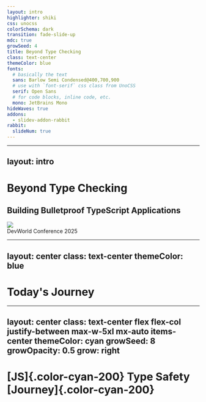 ```yaml
---
layout: intro
highlighter: shiki
css: unocss
colorSchema: dark
transition: fade-slide-up
mdc: true
growSeed: 4
title: Beyond Type Checking
class: text-center
themeColor: blue
fonts:
  # basically the text
  sans: Barlow Semi Condensed@400,700,900
  # use with `font-serif` css class from UnoCSS
  serif: Open Sans
  # for code blocks, inline code, etc.
  mono: JetBrains Mono
hideWaves: true
addons:
  - slidev-addon-rabbit
rabbit:
  slideNum: true
---
```


---
layout: intro
---

<div class="relative pb-8">
  <h1 class="!text-8xl !leading-23 !mb-6"> Beyond Type Checking </h1>

  <h2 color-blue-200 pb-4> Building <span v-mark.blue.highlight.delay300 color-white>Bulletproof</span> TypeScript Applications </h2>

  <div class="absolute top-[100%] left-0">
    <div><img src="/devworld-logo.png" class="h-12 pb-2"></div>
    <div text-sm opacity-75>DevWorld Conference 2025</div>
  </div>
</div>

<!--
Hello everyone, welcome to my talk about Beyond Type Checking!

I'm looking forward to sharing with you today how we can make our TypeScript applications truly bulletproof

TypeScript has revolutionized how we write JavaScript, however there's a critical gap between compile-time and runtime. \

Today, we'll bridge that gap together and learn to make [click] bulletproof applications together.
-->

---
layout: center
class: text-center
themeColor: blue
---

# Today's Journey

<div class="grid grid-cols-2 gap-4 mt-8 text-center">
  <Card
    v-click
    center
    color="yellow"
    icon="i-ph:warning-circle-duotone"
    iconCenter
    title="The Problem"
    subtitle="Compile-time type safety"
  />

  <Card
    v-click
    center
    color="blue"
    icon="i-logos-zod"
    iconCenter
    title="The Solution"
    subtitle="Runtime validation"
  />

  <Card
    v-click
    center
    color="purple"
    icon="i-ph:code-duotone"
    iconCenter
    title="Implementation"
    subtitle="Real-world examples"
  />

  <Card
    v-click
    center
    color="green"
    icon="i-ph:rocket-launch-duotone"
    iconCenter
    title="Live Demo"
    subtitle="Runtime Validation in Action"
  />
</div>

<!--
In this session, [click] we'll explore the compile type safety issues we may face.

[click] I'll show how we can use schema validation can help solve these problems.

[click] I provide some real-world examples.

[click] And we'll finish with a live demo of type safety in action.
-->

---
layout: center
class: text-center flex flex-col justify-between max-w-5xl mx-auto items-center
themeColor: cyan
growSeed: 8
growOpacity: 0.5
grow: right
---

# [JS]{.color-cyan-200} Type Safety [Journey]{.color-cyan-200}

<div class="relative flex justify-center mt-12">
  <!-- Timeline line -->
  <div v-click="1" class="absolute left-0 right-0 top-[66px] transform -translate-y-1/2 h-1px bg-white/20"></div>

  <!-- Timeline items -->
  <div class="flex justify-between items-center">
    <div v-click class="timeline-item">
      <div class="icon-container bg-yellow-400">
        <div i-vscode-icons:file-type-js-official class="text-6xl" />
      </div>
      <div class="timeline-label">
        JavaScript's<br>"Trust Me" Era
      </div>
    </div>
    <div v-click class="timeline-item">
      <div class="icon-container bg-blue-400">
        <div i-vscode-icons:file-type-typescript-official class="text-6xl" />
      </div>
      <div class="timeline-label">TypeScript<br>Compile-Time Safety</div>
    </div>
    <div v-click class="timeline-item">
      <div class="icon-container bg-red-400">
        <div i-ph:shield-warning class="text-6xl" />
      </div>
      <div class="timeline-label">Runtime<br>Safety Gap</div>
    </div>
  </div>
</div>

<style>
.timeline-item {
  @apply flex flex-col items-center transition-all duration-500;
  opacity: 0;
  transform: translateY(20px);
  transform-origin: 50% 50%;
  scale: 0.9;
}

.icon-container {
  @apply w-30 h-30 rounded-full flex items-center justify-center
         mb-4 shadow-lg transition-transform hover:scale-110;
}

.timeline-label {
  @apply text-lg text-center px-8 font-semibold;
}

.slidev-vclick-target {
  opacity: 1;
  transform: translateY(0);
}

.slidev-vclick-current.timeline-item {
  scale: 1.1;
}
</style>

<!--
First let's look at how we got here. Our journey with type safety has three distinct phases.

[click] First, the JavaScript era—the 'trust me' era. I honestly don't know how we were able to code production apps like this.

[click] Then came TypeScript—a game changer. Suddenly, we had compile-time safety, and those red squiggly lines became our best friends.

[click] But we discovered a problem: all our beautiful types disappear at runtime. That's our focus today—bridging this gap.

Quick show of hands—who's been bitten by runtime type errors? Those hands? That's why we're here.
-->

---
layout: center
themeColor: cyan
---

# [Where Things]{.color-cyan-200} Go Wrong

<NumberList
  class="mt-12"
  cols="3"
  :features="[
  {
    title: 'Silent Type Failures',
    description: 'Insufficient or incorrect type definitions that fail without warning'
  },
  {
    title: 'Data Transformations',
    description: 'Transformations that break existing runtime assumptions'
  },
  {
    title: 'Type Casting',
    description: 'Overreliance on `as` casting, bypassing real type checks'
  }
]" />

<!--
Let's take a look at three common situations where things can go wrong in TypeScript applications.

[click] First, we have Silent Type Failures. These happen when type definitions appear correct but fail at runtime. Maybe we're missing edge cases in our type definitions, or we only have partial type coverage, which leads to uncaught errors.

[click] Next, there are Data Transformations. This is when API responses don't match the types we expect, or database results come back with unexpected null values. Even JSON parsing can sometimes produce invalid data structures that break our code.

[click] Finally, there's Type Casting. This is when we overuse the 'as' keyword or generics, which bypasses TypeScript's checks. We might force type assertions that mask real issues, or lose type safety through excessive casting.
-->

---
layout: two-cols-narrow
themeColor: cyan
layoutClass: items-center
---

# [Why This]{.color-cyan-200} Matters

::right::

<div class="grid gap-4">
 <Card
    v-click
    color="red"
    title="The Illusion of Safety"
    subtitle="Compile-time ≠ Runtime Safety"
  >
    <div class="opacity-75 text-sm">
      TypeScript's types vanish at runtime, leaving critical gaps in data validation
    </div>
  </Card>

  <Card
    v-click
    color="yellow"
    title="The Cost of Assumptions"
    subtitle="Silent Failures, Loud Consequences"
  >
    <div class="opacity-75 text-sm">
      Mismatched data leads to crashes, corrupted state, and costly debugging
    </div>
  </Card>

  <Card
    v-click
    color="green"
    title="The Power of Validation"
    subtitle="Building Trust at Every Boundary"
  >
    <div class="opacity-75 text-sm">
      Runtime validation creates resilient systems that fail fast and recover quickly
    </div>
  </Card>
</div>

<!--
TypeScript gives us a false sense of security. While it catches many errors at compile time, it can't protect us from runtime data issues. This gap between compile-time and runtime is where bugs thrive.

Just last month, a client's production system went down because an API started returning null for a required field. The TypeScript interface said it couldn't be null, but at runtime? Crash. Two hours of downtime, thousands in lost revenue.

These aren't hypotheticals - they're real problems with real costs. Runtime validation is our safety net, catching these issues before they become production fires.

Who's been burned by a runtime type error? Let's make sure it doesn't happen again.
-->

---
layout: two-cols
class: items-stretch gap-8
themeColor: blue
---

<h1 class="!mb-0"><span class="color-blue-200">The</span> Trust Boundary</h1>

<div class="system-architecture">
  <div class="node frontend safe" v-click>
    <div i-ph:shield-check-duotone class="text-2xl icon" />
    <div class="node-label">Javascript<br/>Application (Frontend / Backend)</div>
  </div>
  <div class="node frontend safe" v-click="2">
    <div i-ph:shield-check-duotone class="text-2xl icon" />
    <div class="node-label">Typescript<br/>Application (Frontend / Backend)</div>
  </div>
  <div v-click class="trust-boundary">TS Trust Boundary</div>
  <div class="external grid grid-cols-2 gap-4">
    <div class="node api danger" v-click>
      <div i-ph:warning-circle-duotone class="text-2xl icon" />
      <div class="node-label">API</div>
    </div>
    <div class="node db danger" v-click>
      <div i-ph:database-duotone class="text-2xl icon" />
      <div class="node-label">Session / <br> Local Storage</div>
    </div>
    <div class="node query danger" v-click>
      <div i-ph:question-duotone class="text-2xl icon" />
      <div class="node-label">Path \ Query Params</div>
    </div>
    <div class="node env danger" v-click>
      <div i-ph:gear-duotone class="text-2xl icon" />
      <div class="node-label">ENV Vars</div>
    </div>
    <div class="node env danger" v-click>
      <div i-ph:gear-duotone class="text-2xl icon" />
      <div class="node-label">File System</div>
    </div>
    <div class="node env danger" v-click>
      <div i-ph:gear-duotone class="text-2xl icon" />
      <div class="node-label">Form Data</div>
    </div>
  </div>
</div>

::right::

<div class="absolute top-10 left-115" v-click="1">

````md magic-move {at: 2}
```js
// JavaScript's "Trust Me" Era
const user = {
  id: '123',
  name: 'Alice'
} // Let's hope this is a user
```

```ts
// TypeScript's Compile-Time Safety
interface User {
  id: string
  name: string
}

const user: User = {
  id: '123',
  name: 'Alice'
} // ✅ Compile-time check
```

```ts
// TypeScript's Compile-Time Safety
interface User {
  id: string
  name: string
}

// Outside Trust Boundary: We just hope these match
const response = await api.getUser()
const user = response.data as User // 😰
```

```ts
// TypeScript's Compile-Time Safety
interface User {
  id: string
  name: string
}

// Outside Trust Boundary: We just hope these match
const response = await api.getUser()
const user = response.data as User // 😰

const storage = localStorage.getItem('user') // 😰
const user = JSON.parse(storage) as User // 😰
```

```ts
// TypeScript's Compile-Time Safety
interface User {
  id: string
  name: string
}

// Outside Trust Boundary: We just hope these match
const response = await api.getUser()
const user = response.data as User // 😰

const storage = localStorage.getItem('user') // 😰
const user = JSON.parse(storage) as User // 😰

const { id } = useRoute().query as User['id'] // 😰
```

```ts
// TypeScript's Compile-Time Safety
interface User {
  id: string
  name: string
}

// Outside Trust Boundary: We just hope these match
const response = await api.getUser()
const user = response.data as User // 😰

const storage = localStorage.getItem('user') // 😰
const user = JSON.parse(storage) as User // 😰

const { id } = useRoute().query as User['id'] // 😰

const apiKey = process.env.API_KEY as string // 😰
```

```ts
// TypeScript's Compile-Time Safety
interface User {
  id: string
  name: string
}

// Outside Trust Boundary: We just hope these match
const response = await api.getUser()
const user = response.data as User // 😰

const storage = localStorage.getItem('user') // 😰
const user = JSON.parse(storage) as User // 😰

const { id } = useRoute().query as User['id'] // 😰

const apiKey = process.env.API_KEY as string // 😰

const file = fs.readFileSync('user.json') // 😰
const config = JSON.parse(file) as Config // 😰
```

```ts
// TypeScript's Compile-Time Safety
interface User {
  id: string
  name: string
}

// Outside Trust Boundary: We just hope these match
const response = await api.getUser()
const user = response.data as User // 😰

const storage = localStorage.getItem('user') // 😰
const user = JSON.parse(storage) as User // 😰

const { id } = useRoute().query as User['id'] // 😰

const apiKey = process.env.API_KEY as string // 😰

const file = fs.readFileSync('user.json') // 😰
const config = JSON.parse(file) as Config // 😰

const { register } = useForm<User>();
return (
  <input {
    ...register("firstName", { required: true, maxLength: 20 })
    } />
);
```
````

</div>

<style>
.system-architecture {
  @apply relative h-full w-full mt--2;
}

.node {
  @apply w-24 h-24 rounded-2xl flex flex-col items-center
         justify-center p-2 border-2 border-gray-700 bg-gray-800/30;
}

.safe {
  @apply bg-[#367450] border-2 border-green-600;
}

.danger {
  @apply bg-red-800/30 border-2 border-red-600;
}

.node-label {
  @apply mt-1 text-xs text-center;
}

.frontend { position: absolute; left: 7%; top: 60px }
.external { position: absolute; left: 40%; top: 60px }

.trust-boundary {
  @apply absolute left-[2px] text-center top-[26px] h-[150px] w-[150px] rounded-xl p-2 text-sm text-yellow-400 bg-yellow-50/10;
}
</style>

<!--
[click] Firstly lets look at something I call the Trust Boundary. Inside, TypeScript protects us. Outside? We're making promises we can't keep. Every time you're doing one of these things you're losing trust that the application will run correctly.

[click] Let's look at some code. Here's our safe TypeScript code—beautiful type checking, the compiler has our back. Now, outside the boundary: see these 'as' keywords? Each one is a leap of faith. We're telling TypeScript: Trust me, back to the "trust me" phase.

[click] Any api call we make can lead to a runtime error.

[click] Local or Session Storage

[click] Path or Query Params

[click] ENV Vars

[click] File System

[click] Form Data

[click] Any other data that comes from outside the application and crosses the trust boundary can lead to runtime errors.
-->

---
themeColor: blue
layout: two-cols-narrow
layoutClass: items-center
---

# [The Runtime Validation]{.color-blue-200} Gap

::right::

````md magic-move
```ts
// Real-world example
interface LoanStatusResponse {
  id: string
  loanStatus: {
    amount: number
    currency: 'EUR'
    status: 'pending' | 'approved' | 'rejected'
    interestRate: number
    total: number
  }
}
```

```ts
// Real-world example
interface LoanStatusResponse {
  id: string
  loanStatus: {
    amount: number
    currency: 'EUR'
    status: 'pending' | 'approved' | 'rejected'
    interestRate: number
    total: number
  }
}

// What you get
const response: LoanStatusResponse = {
  id: '12345',
  loanStatus: null, // 😱 Should be an object!
}
```
````

<!--
Let's see this problem in action. Here's a real-world example I encountered recently. First, look at our TypeScript interface—clean, precise, everything perfectly typed. This is what our code expects.

This is from a real application that I was building for a client which we were able to catch with runtime validation.

Our users were applying for a loan and we were showing them the status of their application. However suddenly for some customers the loan status was returning null, which lead to a runtime error and the users we being shown a broken page with no way to recover.

We had no users reporting this issue, however because we were validating the data at runtime we were able to catch it immediately in our logs and fix it.
-->

---
layout: two-cols
themeColor: cyan
---

# [Real-World]{.color-cyan-200} Impact

<FeatureList
  class="mt-12"
  clicks
  :features="[
    {
      icon: 'i-ph:currency-dollar-duotone',
      color: 'text-yellow-400',
      title: 'Data-related bugs are costly',
      description: 'Direct financial impact from production issues'
    },
    {
      icon: 'i-ph:timer-duotone',
      color: 'text-yellow-400',
      title: 'Significant debugging time',
      description: 'Hours spent tracking down type-related issues'
    },
    {
      icon: 'i-ph:smiley-sad-duotone',
      color: 'text-yellow-400',
      title: 'User experience degradation',
      description: 'Broken features and unexpected behavior'
    },
    {
      icon: 'i-ph:lock-duotone',
      color: 'text-yellow-400',
      title: 'Potential security risks',
      description: 'Vulnerabilities from incorrect data handling'
    }
  ]"
/>

::right::

<v-click>

````md magic-move
```ts
// Example: API Response Validation
interface User {
  email: string
  createdAt: Date
  role: 'ADMIN' | 'USER'
  preferences: { theme: 'light' | 'dark' }
}

const response = await fetch<User>('/api/user')
```

```ts
// Example: API Response Validation
interface User {
  email: string
  createdAt: Date
  role: 'ADMIN' | 'USER'
  preferences: { theme: 'light' | 'dark' }
}

const response = await fetch<User>('/api/user')
// What we receive from API
/*
const apiResponse: User = {
  email: 'not-valid', // ❌ Invalid format
  createdAt: '2024-13-45', // ❌ Invalid date
  role: 'admin', // ❌ Wrong case
  preferences: { theme: 'blue' } // ❌ Invalid theme
}
*/
```

```ts
// Example: API Response Validation
interface User {
  email: string
  createdAt: Date
  role: 'ADMIN' | 'USER'
  preferences: { theme: 'light' | 'dark' }
}

const response = await fetch<User>('/api/user')
// What we receive from API
/*
const apiResponse: User = {
  email: 'not-valid', // ❌ Invalid format
  createdAt: '2024-13-45', // ❌ Invalid date
  role: 'admin', // ❌ Wrong case
  preferences: { theme: 'blue' } // ❌ Invalid theme
}
*/

// Runtime errors
apiResponse.email.includes('@') // 💥 Invalid email
new Date(apiResponse.createdAt) // 💥 Invalid date
apiResponse.role === 'ADMIN' // 💥 Case mismatch
```
````
</v-click>

<!--
So what's the real world impact of this?

...

[click:5] Let's look at a real example of how TypeScript's compile-time checks can fail us at runtime. Here we have a typical API response validation scenario.

 In the first example, we define a User interface with specific types - an email string, a Date object, a union type for role, and a preferences object with a theme setting. Looks good at compile time, right?

But when we actually get data from the API, things go wrong. The email isn't validated, we get an invalid date string, the role casing doesn't match, and we get an unexpected theme value. TypeScript doesn't catch any of these at compile time because the types are erased at runtime.

[click] In the second example, we see what happens when we try to use this data. We get runtime errors when we try to use the email, parse the date, or check the role. These are the kind of errors that can crash our application in production, even though our TypeScript code looked perfectly valid.

This is a perfect illustration of why we need runtime validation - TypeScript's compile-time checks just aren't enough to protect us from bad data at runtime.
-->

---
layout: center
themeColor: blue
---

# [Consequences of]{.color-blue-200} <br> Runtime Mismatches

<NumberList
class="mt-12"
:cols="4"
:features="[
  {
    title: 'Application Crashes',
    description: 'Unhandled exceptions leading to system failures'
  },
  {
    title: 'Data Corruption',
    description: 'Downstream bugs from corrupted application state'
  },
  {
    title: 'Security Risks',
    description: 'Vulnerabilities when input sanitization fails'
  },
  {
    title: 'User Trust',
    description: 'Loss of confidence from unreliable behavior'
  }
]" />

---
layout: statement
themeColor: blue
---

<h1> <span class="color-blue-200">From Blind Faith to</span> <br> <span v-mark.blue.highlight.delay600="1" color-white> Bulletproof Validation </span> </h1>

<h2> Building Trust Through <span v-mark.blue.underline.delay2000="1" color-white>Runtime Validation </span> </h2>

<!--
Today, I want to take you on a journey - from the days of blind faith in our code to building truly bulletproof applications. We'll explore how runtime validation can transform the way we write TypeScript code and protect our applications from those sneaky type errors that slip through at runtime.

I've been working with TypeScript for years, and I've seen firsthand how devastating runtime type errors can be. But I've also discovered powerful solutions that can help us build more reliable applications. That's what I'm excited to share with you today.

By the end of this talk, you'll have practical strategies to protect your TypeScript applications from runtime type errors, making your code more robust and your development process more confident.
-->

---
layout: center
themeColor: indigo
---

# [What is]{.color-indigo-200} Runtime Validation?

<NumberList
  class="mt-12"
  cols="3"
  :features="[
  {
    title: 'Runtime Verification',
    description: 'Verification of data types, structure, and constraints at runtime'
  },
  {
    title: 'External Guards',
    description: 'Guard rails for external data like APIs, DB results, user input'
  },
  {
    title: 'Early Warning',
    description: 'Early detection of mismatches, preventing deeper errors'
  }
]" />

<!--
Let's understand what runtime validation really means. It's like having a security guard checking IDs at every entrance of your application. When data enters your system - whether from an API, user input, or database - it gets verified against your defined rules. This catches issues immediately, before they can cause problems deeper in your application. Think of it as your first line of defense against bad data.
-->

---
layout: iframe-right
url: https://standardschema.dev/
themeColor: indigo
scale: 0.7
---

# [What's]{.color-indigo-200} <br> Out There?

<div class="space-y-4">
  <div class="text-lg font-bold mb-4">Runtime Validation Libraries</div>
  <div class="grid grid-cols-2 gap-4">
    <v-clicks>
      <div class="p-3 border rounded-lg flex items-center gap-2" :class="$slidev.nav.clicks > 3 ? 'border-green-500 bg-green-500/10' : ''">
        <div i-logos-zod class="text-2xl" />
        <div>Zod</div>
      </div>
      <div class="p-3 border rounded-lg flex items-center gap-2" :class="$slidev.nav.clicks > 3 ? 'border-green-500 bg-green-500/10' : ''">
        <img src="/valibot.png" class="h-8 w-8" />
        <div>Valibot</div>
      </div>
      <div class="p-3 border rounded-lg flex items-center gap-2" :class="$slidev.nav.clicks > 3 ? 'border-green-500 bg-green-500/10' : ''">
        <img src="/arktype.svg" class="h-6 w-6" />
        <div>Arktype</div>
      </div>
    </v-clicks>
  </div>
</div>

<!--
Let's talk solutions. There are several great validation libraries out there, however our focus today will be Zod.

Zod stands out for several reasons: it's TypeScript-first, has zero dependencies, an incredibly expressive API, and fantastic ecosystem support.

Recently, went live with Zod in a large enterprise app—it caught 37 type mismatches in the first week, and the team's confidence in the codebase skyrocketed. Let's see it in action—I'll show you some real-world examples.
-->

---
layout: center
themeColor: indigo
---

# [What is]{.color-indigo-200} Standard Schema?

<div class="grid grid-cols-2 gap-6 mt-6">

  <Card
    v-click
    color="green"
    title="Universal Standard"
    subtitle="Unified approach to schema validation across the JavaScript ecosystem"
  />

  <Card
    v-click
    color="purple"
    title="Collaborative Initiative"
    subtitle="Created through collaboration between Zod, Valibot, and ArkType teams"
  />

  <Card
    v-click
    color="blue"
    title="Ecosystem Integration"
    subtitle="Designed for seamless adoption across frameworks and tools"
  />

  <Card
    v-click
    color="yellow"
    title="Community-Driven"
    subtitle="Evolving best practices shaped by real-world implementation"
  />
</div>

<!--
Choosing a library that supports Standard Schema is increasingly important as the ecosystem evolves. Created by the minds behind Zod, Valibot, and ArkType, it represents where validation is heading.

The key advantage is future-proofing your codebase. As more libraries implement the spec, your validation logic becomes portable. You can switch between libraries without rewriting code, and your tools will work consistently across different validation solutions.

The community aspect is crucial - as adoption grows, we're seeing more shared tooling, documentation, and best practices. This makes it easier to learn, implement, and maintain validation across projects.

Framework creators are also taking notice, with many building Standard Schema support into their tools. This means better integration and a more consistent development experience across the ecosystem.
-->

---
themeColor: indigo
layout: two-cols-narrow
layoutClass: items-center
---

# Schema Validation {.text-indigo-200}
# Why Zod?

::right::

<FeatureList
  clicks
 :features="[
  {
    icon: 'i-ph:star-duotone',
    color: 'text-yellow-400',
    title: 'Popular Choice',
    description: 'Most widely adopted in the TypeScript ecosystem'
  },
  {
    icon: 'i-ph:shield-check-duotone',
    color: 'text-green-400',
    title: 'Type Safety',
    description: 'Seamless TypeScript integration'
  },
  {
    icon: 'i-ph:code-duotone',
    color: 'text-blue-400',
    title: 'Developer Experience',
    description: 'Intuitive API and excellent documentation'
  },
  {
    icon: 'i-ph:lightning-duotone',
    color: 'text-purple-400',
    title: 'Performance',
    description: 'Optimized for runtime validation'
  },
  {
    icon: 'i-ph:users-duotone',
    color: 'text-orange-400',
    title: 'Ecosystem',
    description: 'Rich set of utilities and community support'
  }
]" />

<!--
While there are several validation libraries available, Zod has emerged as a leader for good reasons. Its popularity isn't just about being first - it's about being comprehensive and well-designed. The seamless TypeScript integration means you get excellent IDE support and type inference. The API is intuitive enough that new team members can get started quickly. And perhaps most importantly, it's fast - validation overhead is minimal, making it suitable for production use.
-->

---
themeColor: indigo
layout: center
---

<div class="grid grid-cols-2 gap-12">
<div>

# [Zod]{.text-indigo-200} <br> Essentials

<br>

<v-clicks>

- **`z.string()`** for strings
- **`z.number()`** for numbers
- **`z.boolean()`** for booleans
- **`z.date()`** for dates
- **`z.array()`** for arrays
- **`z.enum(['car', 'bus'])`** for enums
- **`z.object({ name: z.string() })`** for objects
- **`.parse()`** or **`.safeParse()`** to validate data
- **`z.infer<typeof schema>`** to get the inferred type

</v-clicks>

</div>

<div class="grid gap-4">

<Card
  v-click
  color="blue"
  title="Schema Definition"
  subtitle="Craft a schema to represent any data structure"
/>

<Card
  v-click
  color="green"
  title="Validation vs. Parsing"
  subtitle="Decide whether to throw or to handle errors"
/>

<Card
  v-click
  color="blue"
  title="Type Inference"
  subtitle="TypeScript infers the type of the validated data"
/>

<Card
  v-click
  color="yellow"
  title="Error Handling"
  subtitle="Handle errors gracefully"
/>

</div>
</div>

<!--
Type inference is one of Zod's most powerful features. Instead of maintaining separate type definitions,
we can derive them directly from our schemas. This means:

1. No more manual type updates when schemas change
2. Perfect alignment between runtime validation and compile-time types
3. Reduced maintenance burden and fewer opportunities for errors

This is especially valuable in larger codebases where keeping types and validation in sync can become challenging.
-->

---
themeColor: indigo
layout: two-cols-header
---

# [Validation]{.color-indigo-200} Fundamentals

::left::

````md magic-move
```ts
type Product = {
  id: string
  price: number
  variants: {
    size: "S" | "M" | "L"
  }[]
}
```

```ts
type Product = {
  id: string
  price: number
  variants: {
    size: "S" | "M" | "L"
  }[]
}

// Schema Definition
const ProductSchema = z.object({
  id: z.string(),
  price: z.number(),
  variants: z.array(
    z.object({
      size: z.enum(['S', 'M', 'L']),
    })
  )
})
```

```ts
type Product = {
  id: string
  price: number
  variants: {
    size: "S" | "M" | "L"
  }[]
}

// Schema Definition
const ProductSchema = z.object({
  id: z.string().uuid(),
  price: z.number().positive(),
  variants: z.array(
    z.object({
      size: z.enum(['S', 'M', 'L']),
    })
  ).min(1)
})
```

```ts
type Product = {
  id: string
  price: number
  variants: {
    size: "S" | "M" | "L"
  }[]
}

// Schema Definition
const ProductSchema = z.object({
  id: z.string().uuid(),
  price: z.number().positive(),
  variants: z.array(
    z.object({
      size: z.enum(['S', 'M', 'L']),
    })
  ).min(1)
})
```

```ts
// Schema Definition
const ProductSchema = z.object({
  id: z.string().uuid(),
  price: z.number().positive(),
  variants: z.array(
    z.object({
      size: z.enum(['S', 'M', 'L']),
    })
  )
})

// Type Inference
type Product = z.infer<typeof ProductSchema>
/*
{
  id: string
  price: number
  variants: {
    size: "S" | "M" | "L"
  }[]
}
*/
```
````

::right::

<div v-click="5" class="mb-0" >

````md magic-move
```ts
// Runtime Validation - No thrown error
function validateProduct(data: Product) {
}
```

```ts
// Runtime Validation - No thrown error
function validateProduct(data: Product) {
  const result = ProductSchema.safeParse(data)
}
```

```ts
// Runtime Validation - No thrown error
function validateProduct(data: Product) {
  const result = ProductSchema.safeParse(data)
  if (!result.success) {
    logger.error(result.error.format())
    throw new Error('Invalid product data')
  }
}
```

```ts
// Runtime Validation - No thrown error
function validateProduct(data: Product) {
  const result = ProductSchema.safeParse(data)
  if (!result.success) {
    logger.error(result.error.format())
    throw new Error('Invalid product data')
  } else {
    return result.data
  }
}
```

```ts
// Runtime Validation - No thrown error
function validateProduct(data: Product) {
  const result = ProductSchema.safeParse(data)
  if (!result.success) {
    logger.error(result.error.format())
    throw new Error('Invalid product data')
  } else {
    return result.data
  }
}

// Runtime Validation - Throws error
function validateProduct(data: Product) {
    return ProductSchema.parse(data)  // => Type Product
}
```

```ts
// Runtime Validation - No thrown error
function validateProduct(data: Product) {
  const result = ProductSchema.safeParse(data)
  if (!result.success) {
    logger.error(result.error.format())
    throw new Error('Invalid product data')
  } else {
    return result.data
  }
}

// Runtime Validation - Throws error
function validateProduct(data: Product) {
  try {
    return ProductSchema.parse(data)  // => Type Product
  }
  catch (error) {
    if (error instanceof ZodError) {
      logger.error(error.format())
    }
  }
}
```
````

</div>

<!--
Let's dive into how Zod works in practice. We'll start with a simple but real-world example.

First, look at our TypeScript interface—clean, precise, everything perfectly typed. This is what our code expects. Now, here's what actually comes from the API: IDs as numbers instead of strings, amounts as strings instead of numbers, invalid enum values, malformed dates, negative values where they should be positive.

This exact scenario happened to a client—the bug made it to production, took down their payment processing for 2 hours, and cost them thousands in lost revenue. But we can prevent all of this. With runtime validation. Let me show you how.
-->

---
layout: center
themeColor: indigo
---

# [Type]{.color-indigo-200} Inference

<NumberList
  class="mt-12"
  :cols="3"
  :features="[
    {
      title: 'Automatic Type Generation',
      description: 'Use z.infer<typeof Schema> to automatically generate TypeScript types'
    },
    {
      title: 'Single Source of Truth',
      description: 'Schema changes automatically reflect in TypeScript types, ensuring perfect sync'
    },
    {
      title: 'DRY Principle',
      description: 'Eliminate duplication between runtime validation and type declarations'
    }
  ]"
/>

<!--
Type inference is one of Zod's most powerful features. Instead of maintaining separate type definitions,
we can derive them directly from our schemas. This means:

1. No more manual type updates when schemas change
2. Perfect alignment between runtime validation and compile-time types
3. Reduced maintenance burden and fewer opportunities for errors

This is especially valuable in larger codebases where keeping types and validation in sync can become challenging.
-->

---
themeColor: indigo
---

# [Schema Validation]{.text-indigo-200} in Practice

<div class="grid grid-cols-2 gap-2">
  <div v-click>

```ts
// Environment Variables
const envSchema = z.object({
  DATABASE_URL: z.string().url(),
  PORT: z.number().min(1024).max(65535),
  NODE_ENV: z.enum(['development', 'production', 'test'])
})

envSchema.parse(process.env)
```

  </div>
  <div v-click>

```ts
// Query Parameters
const querySchema = z.object({
  page: z.number().min(1).default(1),
  limit: z.number().min(1).max(100).default(10),
  search: z.string().optional()
})

querySchema.parse(req.query)
```

  </div>
  <div v-click>

```ts
// Form Validation with Veevalidate
const userSchema = z.object({
  username: z.string().min(3),
  email: z.string().email(),
  password: z.string().min(8)
})

const form = useForm({
  validationSchema: toTypedSchema(userSchema)
})
```

  </div>
  <div v-click>

```ts
// API Response Validation
const apiSchema = z.object({
  id: z.string(),
  name: z.string(),
  createdAt: z.string().datetime(),
  updatedAt: z.string().datetime(),
})

const response = await fetch('/api/data')
const data = apiSchema.parse(await response.json())
```

  </div>
</div>

<!--
Let's see Zod in action.

First, query params—often overlooked, but notice the defaults and bounds for safety. This prevents common pagination bugs. Forms are where Zod really shines—integration with Shadcn makes it seamless, and real-time validation improves UX. API responses—this is where we close the runtime gap. Notice the nested structure validation—this catches API changes immediately. These patterns work across your entire stack.
-->

---
layout: two-cols-narrow
themeColor: indigo
---

# [Beyond]{.color-indigo-200} Basics

<v-clicks>

- **Mock Generation** with libraries like `zod-schema-faker`
- **Form Builders** hooking into real-time validation
- **Validate API Responses** with `h3`

</v-clicks>

::right::

<v-click at="1">

````md magic-move {at:2}
```ts
// Example: Generate mock data
import { faker } from '@faker-js/faker'
import { z } from 'zod'
import { fake } from 'zod-schema-faker'

const userSchema = z.object({
  id: z.string().uuid(),
  name: z.string(),
  email: z.string().email()
})

// Generate a mock user
const mockUser = fake(userSchema)
```

```vue
<!-- Example: Form Validation with Veevalidate -->
<script setup>
import { z } from 'zod'
import { toTypedSchema } from '@vee-validate/zod'

const userSchema = z.object({
  id: z.string().uuid(),
  name: z.string(),
  email: z.string().email()
})

const form = useForm({
  validationSchema: toTypedSchema(userSchema)
})

const [name, nameAttrs] = defineField('name');
const [email, emailAttrs] = defineField('email');
</script>

<template>
  <input v-model="name" v-bind="nameAttrs" />
  <div>{{ errors.name }}</div>
  <input v-model="email" v-bind="emailAttrs" />
  <div>{{ errors.email }}</div>
</template>

```

```ts
// Example: Validate API Responses with Nitro
import { z } from 'zod'
import { defineEventHandler, readValidatedBody } from "h3";

const userSchema = z.object({
  id: z.string().uuid(),
  name: z.string(),
  email: z.string().email()
})

return default defineEventHandler(async (event) => {
  const query = await readValidatedBody(event, userSchema.parse);

  return `Hello ${query.name}! You are ${query.age} years old.`;
})
```
````

</v-click>

<!--
Let's explore how Zod integrates with various tools and frameworks in the ecosystem:

1. API Validation:
   - Seamlessly validates incoming requests in any Node.js framework
   - Provides type-safe request/response handling
   - Catches invalid data at the API boundary

2. Frontend Forms:
   - Integrates with popular form libraries
   - Provides real-time validation feedback
   - Ensures type safety from backend to frontend

3. Mock Data:
   - Generate realistic test data
   - Maintain data consistency in tests
   - Speed up development

4. Single Source of Truth:
   - Define schemas once, use everywhere
   - Generate types automatically
   - Maintain consistency across your stack

5. API Clients:
   - Generate type-safe API clients
   - Automatic request/response validation
   - Better developer experience

6. AI Integration:
   - Use schemas to structure AI-generated data
   - Ensure AI outputs match your types
   - Combine validation with AI capabilities
-->

---
themeColor: indigo
gridClass: items-center flex-grow-1 pb-20
layoutClass: flex flex-col
---

# Ecosystem Integration

<div class="grid grid-cols-2 gap-4 mt-8">
  <Card
    v-click
    color="blue"
    title="API Validation"
    subtitle="Seamless integration with frameworks like Express, Fastify, Nitro to validate incoming requests."
  />

  <Card
    v-click
    color="purple"
    title="Frontend Safety"
    subtitle="Type-safe forms with React Hook Form, FormKit, Veevalidate, Shadcn, etc."
  />

  <Card
    v-click
    color="green"
    title="Single Source of Truth"
    subtitle="Zod schemas can be used in the frontend, backend, and generated from your database schema."
  />

  <Card
    v-click
    color="yellow"
    title="Type-safe API Clients"
    subtitle="Auto-generate type-safe clients for your API with Zod."
  />

  <Card
    v-click
    color="red"
    title="Generate Mocks from Schemas"
    subtitle="Generate realistic mock data for testing and development."
  />

  <Card
    v-click
    color="indigo"
    title="AI Data Generation"
    subtitle="Use schemas to generate structured data with AI."
  />
</div>

<!--
Zod works with all major javascript frameworks—validate incoming requests before they hit your business logic. It's a single source of truth—frontend, backend, database, all in sync. Type-safe forms are a game changer—no more guessing about form data types. Generate type-safe API clients that match your API exactly—no more manual type definitions. Generate realistic mock data from your schemas—great for development and testing. Generate Zod schemas from your database—keep your types in sync with your data. Zod isn't just a validation library—it's a complete type safety ecosystem.
-->

---
themeColor: indigo
---

# [Tooling]{.color-indigo-200} Support

<div class="grid grid-cols-3 gap-4 mt-6">
  <Card icon="i-carbon-api" color="blue" title="API Frameworks" v-click>
    <IconList class="text-sm" :items="[
      { icon: 'i-unjs-h3', label: 'H3' },
      { icon: 'i-unjs-nitro', label: 'Nitro' },
      { icon: 'i-logos-trpc', label: 'tRPC' },
      { icon: 'i-logos-hono', label: 'Hono' },
      { icon: 'i-carbon-function', label: 'oRPC' },
      { icon: 'i-logos-graphql', label: 'GQLoom' },
      { icon: 'i-devicon-express', label: 'express-zod-api' },
    ]" />
  </Card>

  <Card color="purple" icon="i-carbon-document" title="Form Libraries" v-click>
    <IconList class="text-sm" :items="[
      { icon: 'i-logos-react', label: 'TanStack Form' },
      { icon: 'i-logos-vue', label: 'Formwerk' },
      { icon: 'i-logos-vue', label: 'Veevalidate' },
      { icon: 'i-logos-vue', label: 'Regle' },
      { icon: 'i-devicon-svelte', label: 'Superforms' },
      { icon: 'i-logos-react', label: 'React Hook Form' }
    ]" />
  </Card>

  <Card color="green" icon="i-carbon-application" title="UI Frameworks" v-click>
    <IconList class="text-sm" :items="[
      { icon: 'i-logos-qwik', label: 'Qwik' },
      { icon: 'i-logos-nuxt-icon', label: 'Nuxt UI' },
      { icon: 'i-logos-deno', label: 'Mage' },
      { icon: 'i-simple-icons-primevue', label: 'Primevue' },
      { icon: 'i-simple-icons-shadcnui', label: 'Shadcn' },
      { icon: 'i-simple-icons-shadcnui', label: 'Shadcn-vue' },
      { icon: 'i-logos-react', label: 'renoun' },
      { icon: 'i-logos-vue', label: 'Nuxt Content' },
      { icon: 'i-devicon-astro', label: 'Astro Content' }
    ]" />
  </Card>

  <Card color="yellow" icon="i-carbon-http" title="HTTP Clients" v-click>
    <IconList class="text-sm" :items="[
      { icon: 'i-carbon-data-base', label: 'upfetch' },
      { icon: 'i-carbon-data-base', label: 'rest-client' },
      { icon: 'i-carbon-data-base', label: 'better-fetch' },
      { icon: 'i-carbon-data-base', label: 'make-service' }
    ]" />
  </Card>

  <Card color="red" icon="i-carbon-tools" title="Utilities" v-click>
    <IconList class="text-sm" :items="[
      { icon: 'i-devicon-typescript', label: 'T3 Env' },
      { icon: 'i-devicon-react', label: 'cachified' },
      { icon: 'i-ph:upload-duotone', label: 'UploadThing' },
      { icon: 'i-devicon-typescript', label: 'OpenAuth' },
      { icon: 'i-logos-faker', label: 'zod-schema-faker' }
    ]" />
  </Card>

  <Card color="indigo" icon="i-ph-flow-arrow-duotone" title="Routing" v-click>
    <IconList class="text-sm" :items="[
      { icon: 'i-logos-react', label: 'TanStack Router' },
      { icon: 'i-devicon-typescript', label: 'call-api' },
      { icon: 'i-logos-vue', label: 'Kitbag' }
    ]" />
  </Card>
</div>

<!--
The tooling ecosystem around Zod and standard schemas is remarkable. From API frameworks to form libraries, UI components to testing utilities - there's robust support across the JavaScript ecosystem. This means you're not just adopting a validation library - you're plugging into a complete ecosystem of tools and best practices. Whether you're building APIs with tRPC, forms with React Hook Form, or generating mock data for tests, there's a tool that integrates seamlessly with your schema definitions.
-->

---
themeColor: yellow
growSeed: 20
growOpacity: 0.3
grow: full
class: flex justify-center items-center
---

<div class="relative w-full">
  <qr-code class="absolute top-0 right-0" text="https://github.com/josephanson/demo-devworld-2025" error-level="H" :scale="5" />

# [Live]{.color-yellow-200} Demo 🚀

<div class="flex justify-between mb-8">
  <div>
    <h2 class="text-2xl mb-4"> Runtime Schema Validation </h2>
    <div class=" opacity-75"> Scan QR for demo repo </div>
  </div>
</div>

<div class="relative">
  <!-- Tooling diagram -->
  <div class="flex items-start gap-4 mb-8 text-center">
    <div class="node">
      <div i-logos-nuxt-icon class="text-4xl mb-2 w-10 h-10" />
      <div class="text-xs">Nuxt</div>
    </div>
    <div class="node">
      <div i-unjs-nitro class="text-4xl mb-2 w-10 h-10" />
      <div class="text-xs">Nitro</div>
    </div>
    <div class="node">
      <div i-logos-zod class="text-4xl mb-2 w-10 h-10" />
      <div class="text-xs">Zod</div>
    </div>
    <div class="node">
      <div i-logos-google-gemini class="text-4xl mb-2 w-10 h-10" />
      <div class="text-xs">Vercel AI with Chrome based Gemini</div>
    </div>
  </div>

  <!-- Validation points -->
  <div class="grid grid-cols-3 gap-4 mt-8">
    <Card
      v-click
      center
      color="blue"
      title="API Validation"
      subtitle="Request / Response safety with Zod"
    />
    <Card
      v-click
      center
      color="purple"
      title="Frontend Safety"
      subtitle="Form validation with Zod"
    />
    <Card
      v-click
      center
      color="green"
      title="Data Generation"
      subtitle="Generate Data using Zod and AI"
    />
  </div>

</div>
</div>

<style>
.node {
  @apply flex flex-col items-center w-16
}
.arrow {
  @apply text-4xl self-center text-white/30;
}
.validation-point {
  @apply p-4 border rounded-lg text-center bg-gray-800/30 items-center flex flex-col justify-center;
}
</style>

<!--
Let me show you how this works in practice. I've prepared a full-stack demo application—you can follow along with the QR code. Starting with our source of truth—the database schema. Auto-generated Zod schemas from the database. Full request/response validation at the API layer. End-to-end type safety in the frontend. Watch how types flow from DB to API. See how we catch invalid requests. Experience real-time form validation. The slides and demo code are available at the URL shown—scan the QR code to get started right away. Feel free to reach out with questions.
-->

---
themeColor: yellow
layout: center
---

# [What we]{.text-yellow-200} learned

<NumberList
  class="mt-8 gap-x-4 gap-y-0"
  :cols="2"
  :features="[
    {
      title: 'Powerful & Flexible',
      description: 'Zod is a powerful and flexible validation library that can be used in a variety of scenarios.'
    },
    {
      title: 'Easy Integration',
      description: 'Easily introduced into existing codebase with minimal effort.'
    },
    {
      title: 'Incremental Value',
      description: 'Provides a lot of value, even if you don\'t use it for everything.'
    },
    {
      title: 'Trust Boundaries',
      description: 'Can be added at any trust boundary in your codebase.'
    }
  ]"
/>

<!--
Let's recap what we've covered today. We've seen how Zod provides powerful validation capabilities that can be applied across your entire stack. The beauty is in its flexibility - you can start small, maybe just validating API responses, and gradually expand. Each validation point you add brings immediate value, catching potential issues before they become problems. And by focusing on trust boundaries - those points where data enters your system - you get maximum impact for your effort.
-->

---
layout: center
themeColor: yellow
---

# [Key]{.text-yellow-200} Benefits 📈

<div class="grid grid-cols-2 gap-4 mt-6">
  <Card
    v-click
    color="green"
    title="Fewer Production Bugs"
    subtitle="Runtime validation catches issues pre-deployment"
  >
    <template #icon>⬇️</template>
  </Card>

  <Card
    v-click
    color="blue"
    title="Faster Debugging"
    subtitle="Detailed error paths & validation messages"
  >
    <template #icon>⏱️</template>
  </Card>

  <Card
    v-click
    color="purple"
    title="DevEx Improvement"
    subtitle="Autocomplete & type safety across boundaries"
  >
    <template #icon>✨</template>
  </Card>

  <Card
    v-click
    color="yellow"
    title="Schema Parity"
    subtitle="Single source of truth across all layers"
  >
    <template #icon> <span class="text-yellow-400">🔄 1:1 </span></template>
  </Card>
</div>

<!--
Let's summarize the key benefits of using Zod. Catch issues before they hit production—runtime validation catches issues pre-deployment. Pinpoint exact validation failures—detailed error paths and messages. Autocomplete and type safety everywhere—developer experience improvement. One source of truth across your stack—schema parity. One team reduced production bugs by 60%—most importantly, developer confidence skyrocketed.
-->

---
themeColor: yellow
layout: center
---

# [Tips for]{.text-yellow-200} Adoption

<div class="grid grid-cols-2 gap-4">
  <Card
    color="blue"
    icon="i-ph:steps-duotone"
    title="Incremental Approach"
    subtitle="Validate one endpoint at a time, starting with critical paths"
  />

  <Card
    color="purple"
    icon="i-ph:share-network-duotone"
    title="Share Schemas"
    subtitle="Create reusable schemas that serve as data models"
  />

  <Card
    color="green"
    icon="i-ph:recycle-duotone"
    title="Reuse Patterns"
    subtitle="Use schemas for validation, forms, and data generation"
  />

  <Card
    color="yellow"
    icon="i-ph:code-duotone"
    title="Generate Assets"
    subtitle="Auto-generate types, mocks, and API clients from schemas"
  />
</div>

<!--
Let's talk about practical adoption strategies. Start small - pick one critical API endpoint and add validation there. You'll see immediate benefits without overwhelming your team. Share schemas across your codebase - they become your single source of truth for data structures. Reuse these schemas everywhere - forms, validation, even mock data generation. And leverage tools to auto-generate types and API clients from your schemas. This incremental approach makes adoption manageable and shows value quickly.
-->

---
layout: two-cols
class: flex items-center my-auto
growSeed: 14
themeColor: blue
---

# [Thank]{.color-blue-200} You!

<div class="mt-8">
  <div class="text-2xl font-bold mb-4">
    Let's Build Safer Systems Together
  </div>

  <div class="flex flex-col gap-4 mb-4">

<div>
  <h4 class="opacity-75">Slides & Resources</h4>
</div>

  <qr-code text="https://josephanson.com/talks/beyond-type-checking" error-level="H" :scale="2"/>

  </div>

  <div class="flex gap-4 text-xl mt-8 items-center">
    <a href="https://josephanson.com" target="_blank" class="border-none! flex items-center gap-2">
      <div i-ph-browser-duotone class="flex items-center justify-center" /> josephanson.com
    </a>
    <span>|</span>
    <a href="https://github.com/josephanson" target="_blank" class="border-none! flex items-center gap-2">
      <div i-ph-github-logo-duotone class="flex" /> josephanson
    </a>
  </div>

</div>

::right::

<img src="/me2.jpg" class="rounded-full absolute top-50% translate-y-[-50%] right-20 w-80 h-80 object-cover" />

<!--
Thank you all for your attention today. I hope you're now equipped to build safer TypeScript applications. Remember: runtime validation is just as important as static types. The slides and demo code are available at the URL shown—scan the QR code to get started right away. Start small—maybe validate one API endpoint. Build up gradually—add validation at each trust boundary. Share your experiences with the community. Together, we can make TypeScript applications truly bulletproof. Thank you for being part of this journey. Let's connect and build safer systems together.
-->
